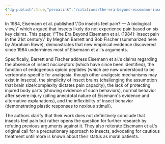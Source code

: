 ```yaml
---
{"dg-publish":true,"permalink":"/citations/the-era-beyond-eisemann-insect-pain-in-the-21st-century-rethink-priorities/","tags":["#insects"],"created":"2025-10-23T17:42:46.317+01:00","updated":"2025-10-23T18:12:10.243+01:00"}
---
```


In 1984, Eisemann et al. published \\"Do insects feel pain? — A biological view,\\" which argued that insects likely do not experience pain based on six key claims. This paper, \\"The Era Beyond Eisemann et al. (1984): Insect pain in the 21st century\\" by Meghan Barrett and Bob Fischer (summarized here by Abraham Rowe), demonstrates that new empirical evidence discovered since 1984 undermines most of Eisemann et al.'s arguments.

Specifically, Barrett and Fischer address Eisemann et al.'s claims regarding the absence of insect nociceptors (which have since been identified), the function of endogenous opioid peptides (which are now understood to be vertebrate-specific for analgesia, though other analgesic mechanisms may exist in insects), the simplicity of insect brains (challenging the assumption that brain size/complexity dictates pain capacity), the lack of protecting injured body parts (showing evidence of such behaviors), normal behavior after severe injury (citing anecdotal nature of Eisemann's evidence and alternative explanations), and the inflexibility of insect behavior (demonstrating plastic responses to noxious stimuli).

The authors clarify that their work does not definitively conclude that insects feel pain but rather opens the question for further research by refuting previous arguments against it. They also reiterate Eisemann et al.'s original call for a precautionary approach to insects, advocating for cautious treatment until more is known about their status as moral patients.